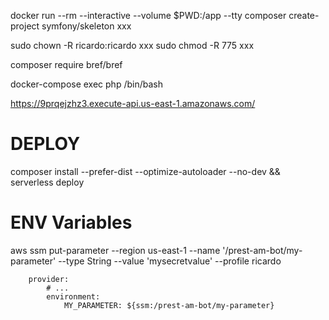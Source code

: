docker run --rm --interactive --volume $PWD:/app --tty composer create-project symfony/skeleton xxx

sudo chown -R ricardo:ricardo xxx
sudo chmod -R 775 xxx

composer require bref/bref

docker-compose exec php /bin/bash

https://9prqejzhz3.execute-api.us-east-1.amazonaws.com/


# DEPLOY
composer install --prefer-dist --optimize-autoloader --no-dev && serverless deploy

# ENV Variables
aws ssm put-parameter --region us-east-1 --name '/prest-am-bot/my-parameter' --type String --value 'mysecretvalue' --profile ricardo
```
    provider:
        # ...
        environment:
            MY_PARAMETER: ${ssm:/prest-am-bot/my-parameter}
```
